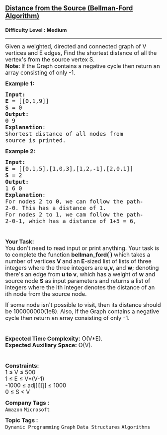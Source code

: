 <h2><a href="https://practice.geeksforgeeks.org/problems/distance-from-the-source-bellman-ford-algorithm/1?page=1&sortBy=submissions&searchQuery=algorithm">Distance from the Source (Bellman-Ford Algorithm)</a></h2><h3>Difficulty Level : Medium</h3><hr><div class="problems_problem_content__Xm_eO"><p><span style="font-size: 18px;">Given a weighted, directed and connected graph of V vertices and E edges, Find the shortest distance of all the vertex's from the source vertex S.<br><strong>Note: </strong>If the Graph contains a negative cycle then return an array consisting of only -1.</span></p>
<p><span style="font-size: 18px;"><strong>Example 1:</strong></span></p>
<pre><span style="font-size: 18px;"><strong>Input:</strong>
<img src="https://media.geeksforgeeks.org/img-practice/PROD/addEditProblem/706218/Web/Other/c8d8b64c-f87e-4b44-ad81-5069e9698985_1685087173.png" alt="">
<strong>E </strong>= [[0,1,9]]
<strong>S </strong>= 0
<strong>Output:</strong>
0 9
<strong>Explanation</strong>:
Shortest distance of all nodes from
source is printed.
</span></pre>
<p><span style="font-size: 18px;"><strong>Example 2:</strong></span></p>
<pre><span style="font-size: 18px;"><strong>Input:</strong>
<img src="https://media.geeksforgeeks.org/img-practice/PROD/addEditProblem/706218/Web/Other/46db67e8-b4da-46d6-a9ab-604249bea60a_1685087173.png" alt="">
<strong>E</strong> = [[0,1,5],[1,0,3],[1,2,-1],[2,0,1]]
<strong>S </strong>= 2
<strong>Output:</strong>
1 6 0
<strong>Explanation</strong>:
For nodes 2 to 0, we can follow the path-
2-0. This has a distance of 1.
For nodes 2 to 1, we cam follow the path-
2-0-1, which has a distance of 1+5 = 6,
</span></pre>
<p>&nbsp;</p>
<p><span style="font-size: 18px;"><strong>Your Task:</strong><br>You don't need to read input or print anything. Your task is to complete the function <strong>bellman_ford( )</strong>&nbsp;which takes a number of vertices <strong>V</strong><strong> </strong>and<strong> </strong>an<strong> E</strong>-sized list of lists of three integers where the three integers are<strong> u,v</strong>, and <strong>w</strong>; denoting there's an edge from<strong> u to v</strong>, which has a weight of <strong>w</strong> and source node <strong>S</strong>&nbsp;as input parameters and returns a list of integers where the ith integer denotes the distance of an ith node from the source node. </span></p>
<p><span style="font-size: 18px;">If some node isn't possible to visit, then its distance should be 100000000(1e8). Also, If the Graph contains a negative cycle then return an array consisting of only -1.</span></p>
<p>&nbsp;</p>
<p><span style="font-size: 18px;"><strong>Expected Time Complexity:</strong>&nbsp;O(V*E).<br><strong>Expected Auxiliary Space:</strong>&nbsp;O(V).</span></p>
<p>&nbsp;</p>
<p><span style="font-size: 18px;"><strong>Constraints:</strong><br>1 ≤ V ≤ 500<br>1 ≤ E ≤ V*(V-1)<br>-1000 ≤ adj[i][j] ≤ 1000<br>0 ≤ S &lt; V</span></p></div><p><span style=font-size:18px><strong>Company Tags : </strong><br><code>Amazon</code>&nbsp;<code>Microsoft</code>&nbsp;<br><p><span style=font-size:18px><strong>Topic Tags : </strong><br><code>Dynamic Programming</code>&nbsp;<code>Graph</code>&nbsp;<code>Data Structures</code>&nbsp;<code>Algorithms</code>&nbsp;